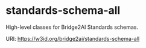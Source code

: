 # standards-schema-all

High-level classes for Bridge2AI Standards schemas.

URI: https://w3id.org/bridge2ai/standards-schema-all

